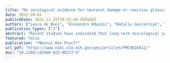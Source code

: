 ```yaml
---
title: "No serological evidence for neuronal damage or reactive gliosis in neuro-COVID-19 patients with long-term persistent headache"
date: 2022-10-01
publishDate: 2022-11-25T19:35:44.959168Z
authors: ["Laura de Boni", "Alexandru Odainic", "Natalie Gancarczyk", "Luisa Kaluza", "Christian P. Strassburg", "Xenia A. K. Kersting", "Joseph M. Johnson", "Ullrich Wüllner", "Susanne V. Schmidt", "Jacob Nattermann", "Gabor C. Petzold"]
publication_types: ["2"]
abstract: "Recent studies have indicated that long-term neurological sequelae after COVID-19 are not accompanied by an increase of canonical biomarkers of central nervous system injury in blood, but subgroup stratifications are lacking. This is a particular concern in chronic headache, which can be a leading symptom of Post-COVID diseases associated with neuronal damage such as vasculitis or autoimmune encephalitis. We here compared patients with mild Post-COVID-19 syndrome and persistent headache (persistent Post-COVID-19 headache) lasting longer than 12 weeks after the initial serological diagnosis, to patients with mild and severe COVID-19 and COVID-19-negative controls. Levels of neurofilament light chain and glial fibrillary astrocytic protein, i.e. markers of neuronal damage and reactive astrogliosis, were lower in blood from patients with persistent Post-COVID-19 headache compared to patients with severe COVID-19. Hence, our pilot serological study indicates that long-term Post-COVID-19 headache may not be a sign of underlying neuronal damage or neuroinflammation."
featured: false
publication: "*Neurol Res Pract*"
url_pdf: "https://www.ncbi.nlm.nih.gov/pmc/articles/PMC9618412/"
doi: "10.1186/s42466-022-00217-5"
---
```


